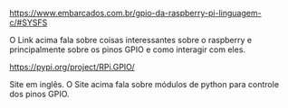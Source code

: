 https://www.embarcados.com.br/gpio-da-raspberry-pi-linguagem-c/#SYSFS

O Link acima fala sobre coisas interessantes sobre o raspberry e principalmente sobre os pinos GPIO e como interagir com eles.

https://pypi.org/project/RPi.GPIO/

Site em inglês. O Site acima fala sobre módulos de python para controle dos pinos GPIO.
